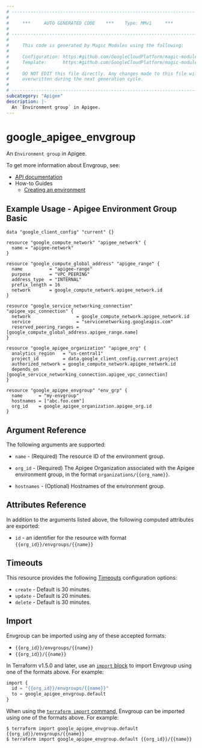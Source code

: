 ```yaml
---
# ----------------------------------------------------------------------------
#
#     ***     AUTO GENERATED CODE    ***    Type: MMv1     ***
#
# ----------------------------------------------------------------------------
#
#     This code is generated by Magic Modules using the following:
#
#     Configuration: https:#github.com/GoogleCloudPlatform/magic-modules/tree/main/mmv1/products/apigee/Envgroup.yaml
#     Template:      https:#github.com/GoogleCloudPlatform/magic-modules/tree/main/mmv1/templates/terraform/resource.html.markdown.tmpl
#
#     DO NOT EDIT this file directly. Any changes made to this file will be
#     overwritten during the next generation cycle.
#
# ----------------------------------------------------------------------------
subcategory: "Apigee"
description: |-
  An `Environment group` in Apigee.
---
```


# google_apigee_envgroup

An `Environment group` in Apigee.


To get more information about Envgroup, see:

* [API documentation](https://cloud.google.com/apigee/docs/reference/apis/apigee/rest/v1/organizations.envgroups/create)
* How-to Guides
    * [Creating an environment](https://cloud.google.com/apigee/docs/api-platform/get-started/create-environment)

## Example Usage - Apigee Environment Group Basic


```hcl
data "google_client_config" "current" {}

resource "google_compute_network" "apigee_network" {
  name = "apigee-network"
}

resource "google_compute_global_address" "apigee_range" {
  name          = "apigee-range"
  purpose       = "VPC_PEERING"
  address_type  = "INTERNAL"
  prefix_length = 16
  network       = google_compute_network.apigee_network.id
}

resource "google_service_networking_connection" "apigee_vpc_connection" {
  network                 = google_compute_network.apigee_network.id
  service                 = "servicenetworking.googleapis.com"
  reserved_peering_ranges = [google_compute_global_address.apigee_range.name]
}

resource "google_apigee_organization" "apigee_org" {
  analytics_region   = "us-central1"
  project_id         = data.google_client_config.current.project
  authorized_network = google_compute_network.apigee_network.id
  depends_on         = [google_service_networking_connection.apigee_vpc_connection]
}

resource "google_apigee_envgroup" "env_grp" {
  name      = "my-envgroup"
  hostnames = ["abc.foo.com"]
  org_id    = google_apigee_organization.apigee_org.id
}
```

## Argument Reference

The following arguments are supported:


* `name` -
  (Required)
  The resource ID of the environment group.

* `org_id` -
  (Required)
  The Apigee Organization associated with the Apigee environment group,
  in the format `organizations/{{org_name}}`.


* `hostnames` -
  (Optional)
  Hostnames of the environment group.



## Attributes Reference

In addition to the arguments listed above, the following computed attributes are exported:

* `id` - an identifier for the resource with format `{{org_id}}/envgroups/{{name}}`


## Timeouts

This resource provides the following
[Timeouts](https://developer.hashicorp.com/terraform/plugin/sdkv2/resources/retries-and-customizable-timeouts) configuration options:

- `create` - Default is 30 minutes.
- `update` - Default is 20 minutes.
- `delete` - Default is 30 minutes.

## Import


Envgroup can be imported using any of these accepted formats:

* `{{org_id}}/envgroups/{{name}}`
* `{{org_id}}/{{name}}`


In Terraform v1.5.0 and later, use an [`import` block](https://developer.hashicorp.com/terraform/language/import) to import Envgroup using one of the formats above. For example:

```tf
import {
  id = "{{org_id}}/envgroups/{{name}}"
  to = google_apigee_envgroup.default
}
```

When using the [`terraform import` command](https://developer.hashicorp.com/terraform/cli/commands/import), Envgroup can be imported using one of the formats above. For example:

```
$ terraform import google_apigee_envgroup.default {{org_id}}/envgroups/{{name}}
$ terraform import google_apigee_envgroup.default {{org_id}}/{{name}}
```
